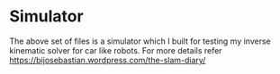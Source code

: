 # Simulator
The above set of files is a simulator which I built for testing my inverse kinematic solver for car like robots.
For more details refer https://bijosebastian.wordpress.com/the-slam-diary/
